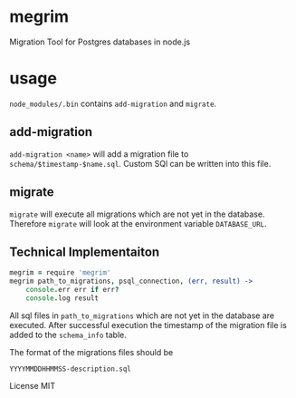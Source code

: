 # megrim

Migration Tool for Postgres databases in node.js

# usage

`node_modules/.bin` contains `add-migration` and `migrate`.

## add-migration

`add-migration <name>` will add a migration file to `schema/$timestamp-$name.sql`.
Custom SQl can be written into this file.

## migrate

`migrate` will execute all migrations which are not yet in the database.
Therefore `migrate` will look at the environment variable `DATABASE_URL`.


## Technical Implementaiton

```coffeescript
megrim = require 'megrim'
megrim path_to_migrations, psql_connection, (err, result) ->
    console.err err if err?
    console.log result
```

All sql files in `path_to_migrations` which are not yet in the database are executed.
After successful execution the timestamp of the migration file is added to the `schema_info` table.

The format of the migrations files should be

```
YYYYMMDDHHMMSS-description.sql
```


License MIT
